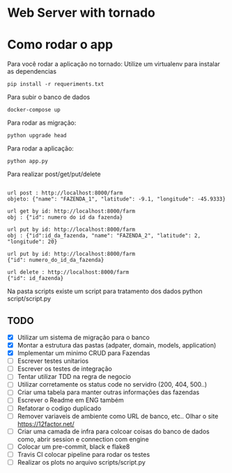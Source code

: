 # Web Server with tornado

# Como rodar o app
Para você rodar a aplicação no tornado:
Utilize um virtualenv para instalar as dependencias
```
pip install -r requeriments.txt
```
Para subir o banco de dados

```
docker-compose up
```
Para rodar as migração:

```
python upgrade head
```

Para rodar a aplicação:

```
python app.py
```

Para realizar post/get/put/delete
```

url post : http://localhost:8000/farm
objeto: {"name": "FAZENDA_1", "latitude": -9.1, "longitude": -45.9333}

url get by id: http://localhost:8000/farm
obj : {"id": numero do id da fazenda}

url put by id: http://localhost:8000/farm
obj : {"id":id_da_fazenda, "name": "FAZENDA_2", "latitude": 2, "longitude": 20}

url put by id: http://localhost:8000/farm
{"id": numero_do_id_da_fazenda}

url delete : http://localhost:8000/farm
{"id": id_fazenda}

```
Na pasta scripts existe um script para tratamento dos dados
python script/script.py

## TODO
- [x] Utilizar um sistema de migração para o banco
- [x] Montar a estrutura das pastas (adpater, domain, models, application)
- [x] Implementar um minimo CRUD para Fazendas
- [ ] Escrever testes unitarios
- [ ] Escrever os testes de integração
- [ ] Tentar utilizar TDD na regra de negocio
- [ ] Utilizar corretamente os status code no servidro (200, 404, 500..)
- [ ] Criar uma tabela para manter outras informações das fazendas
- [ ] Escrever o Readme em ENG também
- [ ] Refatorar o codigo duplicado
- [ ] Remover variaveis de ambiente como URL de banco, etc.. Olhar o site https://12factor.net/
- [ ] Criar uma camada de infra para colcoar coisas do banco de dados como, abrir session e connection com engine
- [ ] Colocar um pre-commit, black e flake8
- [ ] Travis CI colocar pipeline para rodar os testes
- [ ] Realizar os plots no arquivo scripts/script.py
